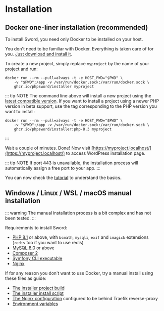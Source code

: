# Installation

## Docker one-liner installation (recommended)

To install Sword, you need only Docker to be installed on your host.

You don't need to be familiar with Docker. Everything is taken care of for you. [Just download and install it](https://www.docker.com/products/docker-desktop).

To create a new project, simply replace `myproject` by the name of your project and run:

```bash:no-line-numbers
docker run --rm --pull=always -t -e HOST_PWD="$PWD" \
    -v "$PWD":/app -v /var/run/docker.sock:/var/run/docker.sock \
    ghcr.io/phpsword/installer myproject
```

::: tip NOTE
The command line above will install a new project using the [latest compatible version](https://make.wordpress.org/core/handbook/references/php-compatibility-and-wordpress-versions/).
If you want to install a project using a newer PHP version in beta support, use the tag corresponding to the PHP version you want to install:
```bash:no-line-numbers
docker run --rm --pull=always -t -e HOST_PWD="$PWD" \
    -v "$PWD":/app -v /var/run/docker.sock:/var/run/docker.sock \
    ghcr.io/phpsword/installer:php-8.3 myproject
```
:::


Wait a couple of minutes. Done! Now visit [https://myproject.localhost/](https://myproject.localhost/) to access WordPress installation page.

::: tip NOTE
If port 443 is unavailable, the installation process will automatically assign a free port to your app.
:::


You can now check the [tutorial](./tutorial/first-steps.md) to understand the basics.

## Windows / Linux / WSL / macOS manual installation

::: warning
The manual installation process is a bit complex and has not been tested.
:::

Requirements to install Sword:

* [PHP 8.1](https://www.php.net/downloads.php) or above, with `bcmath`, `mysqli`, `exif` and `imagick` extensions (`redis` too if you want to use redis)
* [MySQL 8.0](https://www.mysql.com/downloads/) or above
* [Composer 2](https://getcomposer.org/download/)
* [Symfony CLI executable](https://symfony.com/download)
* [Nginx](http://nginx.org/en/download.html)


If for any reason you don't want to use Docker, try a manual install using these files as guide:

* [The installer project build](https://github.com/phpsword/installer/blob/master/.github/workflows/build.yml#L60:L79)
* [The installer install script](https://github.com/phpsword/installer/blob/master/build/docker-entrypoint.sh#L65:L87)
* [The Nginx configuration](https://github.com/phpsword/sword-bundle/tree/master/install/docker/nginx) configured to be behind Traefik reverse-proxy
* [Environment variables](https://github.com/phpsword/sword-bundle/blob/master/install/docker-compose.yml#L12:L27)
